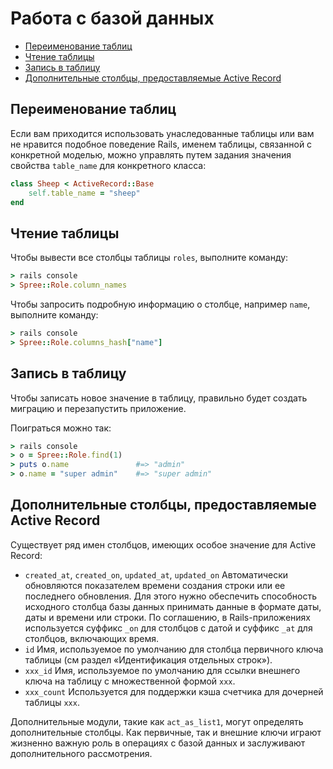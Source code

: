 # Работа с базой данных

* [Переименование таблиц](#Переименование-таблиц)
* [Чтение таблицы](#Чтение-таблицы)
* [Запись в таблицу](#Запись-в-таблицу)
* [Дополнительные столбцы, предоставляемые Active Record](#Дополнительные-столбцы-предоставляемые-active-record)

## Переименование таблиц

Если вам приходится использовать унаследованные таблицы или вам не нравится подобное поведение Rails, именем таблицы, связанной с конкретной моделью, можно управлять путем задания значения свойства `table_name` для конкретного класса:

```ruby
class Sheep < ActiveRecord::Base
    self.table_name = "sheep"
end
```

## Чтение таблицы

Чтобы вывести все столбцы таблицы `roles`, выполните команду:

```ruby
> rails console
> Spree::Role.column_names
```

Чтобы запросить подробную информацию о столбце, например `name`, выполните команду:

```ruby
> rails console
> Spree::Role.columns_hash["name"]
```

## Запись в таблицу

Чтобы записать новое значение в таблицу, правильно будет создать миграцию и перезапустить приложение.

Поиграться можно так:

```ruby
> rails console
> o = Spree::Role.find(1)
> puts o.name               #=> "admin"
> o.name = "super admin"    #=> "super admin"
```

## Дополнительные столбцы, предоставляемые Active Record

Существует ряд имен столбцов, имеющих особое значение для Active Record:

* `created_at`, `created_on`, `updated_at`, `updated_on`
    Автоматически обновляются показателем времени создания строки или ее последнего обновления. Для этого нужно обеспечить способность исходного столбца базы данных принимать данные в формате даты, даты и времени или строки. По соглашению, в Rails-приложениях используется суффикс `_on` для столбцов с датой и суффикс `_at` для столбцов, включающих время.
* `id`
    Имя, используемое по умолчанию для столбца первичного ключа таблицы (см  раздел «Идентификация отдельных строк»).
* `xxx_id`
    Имя, используемое по умолчанию для ссылки внешнего ключа на таблицу с множественной формой `xxx`. 
* `xxx_count`
    Используется для поддержки кэша счетчика для дочерней таблицы `xxx`. 

Дополнительные модули, такие как `act_as_list1`, могут определять дополнительные столбцы. Как первичные, так и внешние ключи играют жизненно важную роль в операциях с базой данных и заслуживают дополнительного рассмотрения.
